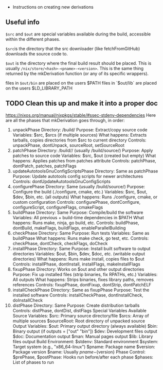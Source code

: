 - Instructions on creating new derivations

## Useful info
`$src` and `$out` are special variables available during the build, accessible within the different phases.

`$src`is the directory that the src downloader (like fetchFromGitHub) downloads the source code to.

`$out` is the directory where the final build result should be placed. This is usually `/nix/store/<hash>-<pname>-<version>`. This is the same thing returned by the mkDerivation function (or any of its specific wrappers).

files in `$out/bin` are placed on the users $PATH
files in `$out/lib` are placed on the users $LD_LIBRARY_PATH


## TODO Clean this up and make it into a proper doc
https://nixos.org/manual/nixpkgs/stable/#ssec-stdenv-dependencies
Here are all the phases that mkDerivation goes through, in order:

1. unpackPhase
Directory: /build/
Purpose: Extract/copy source code
Variables: $src, $srcs (if multiple sources)
What happens: Extracts tarballs, copies directories from $src to current directory
Controls: unpackPhase, dontUnpack, sourceRoot, setSourceRoot
2. patchPhase
Directory: /build/<source-root>/ (usually /build/source/)
Purpose: Apply patches to source code
Variables: $src, $out (created but empty)
What happens: Applies patches from patches attribute
Controls: patchPhase, dontPatch, patches, patchFlags
3. updateAutotoolsGnuConfigScriptsPhase
Directory: Same as patchPhase
Purpose: Update autotools config scripts for newer architectures
Controls: dontUpdateAutotoolsGnuConfigScripts
4. configurePhase
Directory: Same (usually /build/source/)
Purpose: Configure the build (./configure, cmake, etc.)
Variables: $src, $out, $dev, $bin, etc. (all outputs)
What happens: Runs ./configure, cmake, or custom configuration
Controls: configurePhase, dontConfigure, configureScript, configureFlags, cmakeFlags
5. buildPhase
Directory: Same
Purpose: Compile/build the software
Variables: All previous + build-time dependencies in $PATH
What happens: Runs make, ninja, go build, etc.
Controls: buildPhase, dontBuild, makeFlags, buildFlags, enableParallelBuilding
6. checkPhase
Directory: Same
Purpose: Run tests
Variables: Same as buildPhase
What happens: Runs make check, go test, etc.
Controls: checkPhase, dontCheck, checkFlags, doCheck
7. installPhase
Directory: Same
Purpose: Install built software to output directories
Variables: $out, $bin, $dev, $doc, etc. (writable output directories)
What happens: Runs make install, copies files to $out
Controls: installPhase, dontInstall, installFlags, makeInstallFlags
8. fixupPhase
Directory: Works on $out and other output directories
Purpose: Fix up installed files (strip binaries, fix RPATHs, etc.)
Variables: All outputs
What happens: Strips binaries, fixes library paths, removes references
Controls: fixupPhase, dontFixup, dontStrip, dontPatchELF
9. installCheckPhase
Directory: Same as fixupPhase
Purpose: Test the installed software
Controls: installCheckPhase, dontInstallCheck, doInstallCheck
10. distPhase
Directory: Same
Purpose: Create distribution tarballs
Controls: distPhase, dontDist, distFlags
Special Variables Available
Source Variables:
$src: Primary source directory/file
$srcs: Array of multiple sources
$sourceRoot: Root directory of unpacked source
Output Variables:
$out: Primary output directory (always available)
$bin: Binary output (if outputs = ["out" "bin"])
$dev: Development files output
$doc: Documentation output
$man: Manual pages output
$lib: Library files output
Build Environment:
$stdenv: Standard environment
$system: Target system (e.g., "x86_64-linux")
$pname: Package name
$version: Package version
$name: Usually ${pname}-${version}
Phase Control:
$prePhase, $postPhase: Hooks run before/after each phase
$phases: List of phases to run